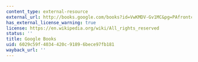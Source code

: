 ```yaml
---
content_type: external-resource
external_url: http://books.google.com/books?id=VwKMDV-Gv1MC&pg=PAfrontcover#v=onepage
has_external_license_warning: true
license: https://en.wikipedia.org/wiki/All_rights_reserved
status: ''
title: Google Books
uid: 6029c59f-4034-420c-9189-6bece97fb181
wayback_url: ''
---
```

